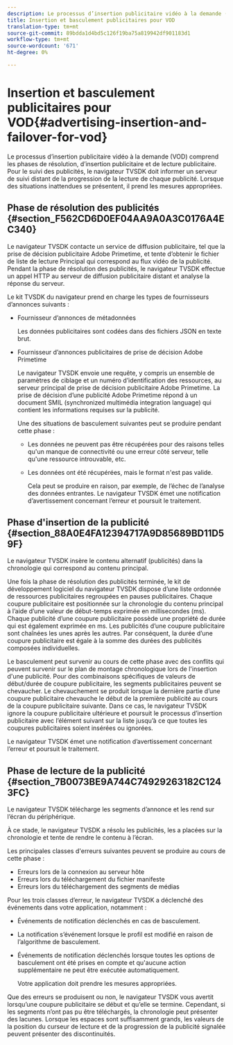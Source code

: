 ```yaml
---
description: Le processus d’insertion publicitaire vidéo à la demande (VOD) comprend les phases de résolution, d’insertion publicitaire et de lecture publicitaire. Pour le suivi des publicités, le navigateur TVSDK doit informer un serveur de suivi distant de la progression de la lecture de chaque publicité. Lorsque des situations inattendues se présentent, il prend les mesures appropriées.
title: Insertion et basculement publicitaires pour VOD
translation-type: tm+mt
source-git-commit: 89bdda1d4bd5c126f19ba75a819942df901183d1
workflow-type: tm+mt
source-wordcount: '671'
ht-degree: 0%

---
```



# Insertion et basculement publicitaires pour VOD{#advertising-insertion-and-failover-for-vod}

Le processus d’insertion publicitaire vidéo à la demande (VOD) comprend les phases de résolution, d’insertion publicitaire et de lecture publicitaire. Pour le suivi des publicités, le navigateur TVSDK doit informer un serveur de suivi distant de la progression de la lecture de chaque publicité. Lorsque des situations inattendues se présentent, il prend les mesures appropriées.

## Phase de résolution des publicités {#section_F562CD6D0EF04AA9A0A3C0176A4EC340}

Le navigateur TVSDK contacte un service de diffusion publicitaire, tel que la prise de décision publicitaire Adobe Primetime, et tente d’obtenir le fichier de liste de lecture Principal qui correspond au flux vidéo de la publicité. Pendant la phase de résolution des publicités, le navigateur TVSDK effectue un appel HTTP au serveur de diffusion publicitaire distant et analyse la réponse du serveur.

Le kit TVSDK du navigateur prend en charge les types de fournisseurs d’annonces suivants :

* Fournisseur d’annonces de métadonnées

   Les données publicitaires sont codées dans des fichiers JSON en texte brut.
* Fournisseur d’annonces publicitaires de prise de décision Adobe Primetime

   Le navigateur TVSDK envoie une requête, y compris un ensemble de paramètres de ciblage et un numéro d’identification des ressources, au serveur principal de prise de décision publicitaire Adobe Primetime. La prise de décision d’une publicité Adobe Primetime répond à un document SMIL (synchronized multimédia integration language) qui contient les informations requises sur la publicité.

   Une des situations de basculement suivantes peut se produire pendant cette phase :

   * Les données ne peuvent pas être récupérées pour des raisons telles qu&#39;un manque de connectivité ou une erreur côté serveur, telle qu&#39;une ressource introuvable, etc.
   * Les données ont été récupérées, mais le format n&#39;est pas valide.

      Cela peut se produire en raison, par exemple, de l’échec de l’analyse des données entrantes.
   Le navigateur TVSDK émet une notification d’avertissement concernant l’erreur et poursuit le traitement.

## Phase d&#39;insertion de la publicité {#section_88A0E4FA12394717A9D85689BD11D59F}

Le navigateur TVSDK insère le contenu alternatif (publicités) dans la chronologie qui correspond au contenu principal.

Une fois la phase de résolution des publicités terminée, le kit de développement logiciel du navigateur TVSDK dispose d’une liste ordonnée de ressources publicitaires regroupées en pauses publicitaires. Chaque coupure publicitaire est positionnée sur la chronologie du contenu principal à l’aide d’une valeur de début-temps exprimée en millisecondes (ms). Chaque publicité d’une coupure publicitaire possède une propriété de durée qui est également exprimée en ms. Les publicités d’une coupure publicitaire sont chaînées les unes après les autres. Par conséquent, la durée d’une coupure publicitaire est égale à la somme des durées des publicités composées individuelles.

Le basculement peut survenir au cours de cette phase avec des conflits qui peuvent survenir sur le plan de montage chronologique lors de l&#39;insertion d&#39;une publicité. Pour des combinaisons spécifiques de valeurs de début/durée de coupure publicitaire, les segments publicitaires peuvent se chevaucher. Le chevauchement se produit lorsque la dernière partie d’une coupure publicitaire chevauche le début de la première publicité au cours de la coupure publicitaire suivante. Dans ce cas, le navigateur TVSDK ignore la coupure publicitaire ultérieure et poursuit le processus d’insertion publicitaire avec l’élément suivant sur la liste jusqu’à ce que toutes les coupures publicitaires soient insérées ou ignorées.

Le navigateur TVSDK émet une notification d’avertissement concernant l’erreur et poursuit le traitement.

## Phase de lecture de la publicité {#section_7B0073BE9A744C74929263182C1243FC}

Le navigateur TVSDK télécharge les segments d’annonce et les rend sur l’écran du périphérique.

À ce stade, le navigateur TVSDK a résolu les publicités, les a placées sur la chronologie et tente de rendre le contenu à l’écran.

Les principales classes d&#39;erreurs suivantes peuvent se produire au cours de cette phase :

* Erreurs lors de la connexion au serveur hôte
* Erreurs lors du téléchargement du fichier manifeste
* Erreurs lors du téléchargement des segments de médias

Pour les trois classes d’erreur, le navigateur TVSDK a déclenché des événements dans votre application, notamment :

* Événements de notification déclenchés en cas de basculement.
* La notification s’événement lorsque le profil est modifié en raison de l’algorithme de basculement.
* Événements de notification déclenchés lorsque toutes les options de basculement ont été prises en compte et qu&#39;aucune action supplémentaire ne peut être exécutée automatiquement.

   Votre application doit prendre les mesures appropriées.

Que des erreurs se produisent ou non, le navigateur TVSDK vous avertit lorsqu’une coupure publicitaire se début et qu’elle se termine. Cependant, si les segments n’ont pas pu être téléchargés, la chronologie peut présenter des lacunes. Lorsque les espaces sont suffisamment grands, les valeurs de la position du curseur de lecture et de la progression de la publicité signalée peuvent présenter des discontinuités.
